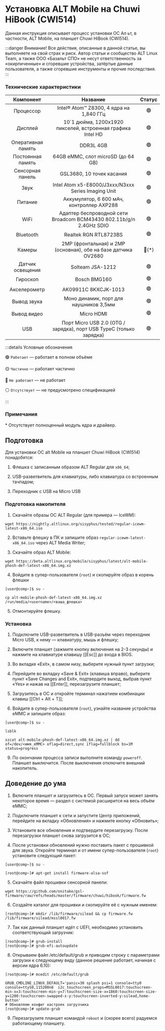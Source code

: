 # Установка ALT Mobile на Chuwi HiBook (CWI514)

Данная инструкция описывает процесс установки ОС Ал ьт, в частности, ALT Mobile, на планшет Chuwi HiBook (CWI514).

:::danger Внимание!
Все действия, описанные в данной статье, вы выполняете на свой страх и риск. Автор статьи и сообщество ALT Linux Team, а также ООО «Базальт СПО» не несут ответственность за «окирпиченные» и сгоревшие устройства, затёртые данные пользователя, а также сгоревшие инструменты и прочие последствия.
:::

### Технические характеристики

|     Компонент      |                              Название                               |      Статус      |
| :----------------: | :-----------------------------------------------------------------: | :--------------: |
|     Процессор      |                Intel® Atom™ Z8300, 4 ядра на 1,840 ГГц              |  :green_circle:  |
|      Дисплей       |      10`1 дюйма, 1200x1920 пикселей, встроенная графика Intel HD    |  :green_circle:  |
| Оперативная память |                              DDR3L 4GB                              |  :green_circle:  |
| Постоянная память  |                  64GB eMMC, слот microSD (до 64 GB)                 |  :green_circle:  |
|  Сенсорная панель  |                      GSL3680, 10 точек касания                      |  :green_circle:  |
|        Звук        |            Intel Atom x5-E8000/J3xxx/N3xxx Series Imaging Unit      |  :green_circle:  |
|      Питание       |                Аккумулятор, 6 600 мАч, контроллер AXP288            |  :green_circle:  |
|        WiFi        | Адаптер беспроводной сети Broadcom BCM43430 802.11b/g/n 2.4GHz SDIO |  :green_circle:  |
|     Bluetooth      |                        Realtek RGN RTL8723BS                        |  :green_circle:  |
|       Камеры       |   2MP (фронтальная) и 2MP (основная), обе на базе датчика OV2680    | :red_circle:(\*) |
|  Датчик освещения  |                          Solteam JSA-1212                           |  :green_circle:  |
|      Гироскоп      |                            Bosch BMG160                             |  :green_circle:  |
|    Акселерометр    |                        AK09911C 8KXCJK-1013                         |  :green_circle:  |
|    Вывод звука     |               Моно динамик, порт для наушников 3,5мм                |  :green_circle:  |
|    Вывод видео     |                              Micro HDMI                             |  :green_circle:  |
|        USB         | Порт Micro USB 2.0 (OTG / зарядка), порт USB TypeC (только зарядка) |  :green_circle:  |

:::details Условные обозначения

:green_circle: `Работает` — работает в полном объёме

:yellow_circle: `Частично` — работает частично

:red_circle: `Не работает` — не работает

:white_circle: `Отсутствует` — не предусмотрено спецификацией

:::

### Примечания

\* Отсутствует полноценный модуль ядра и драйвер.

## Подготовка

Для установки ОС alt Mobile на планшет Chuwi HiBook (CWI514) понадобятся:

1. Флешка с записанным образом ALT Regular для `x86_64`;

2. USB-разветвитель для клавиатуры, либо клавиатура со встроенным тачпадом;

3. Переходник с USB на Micro USB

### Подготовка накопителя

1. Скачайте образы ОС ALT Regular (для примера — IceWM):

```shell
wget https://nightly.altlinux.org/sisyphus/tested/regular-icewm-latest-x86_64.iso
```

2. Вставьте флешку в ПК и запишите образ `regular-icewm-latest-x86_64.iso` через ALT Media Writer;

3. Скачайте образ ALT Mobile:

```shell
wget https://beta.altlinux.org/mobile/sisyphus/latest/alt-mobile-phosh-def-latest-x86_64.img.xz
```
4. Войдите в супер-пользователя (`root`) и скопируйте образ в корень флешки

```shell
[user@comp~]$ su -

cp alt-mobile-phosh-def-latest-x86_64.img.xz /run/media/<username>/<ваша_флешка>

```


5. Отмонтируйте флешку.

### Установка

1. Подключите USB-разветвитель в USB-разъём через переходник Micro USB, к нему — клавиатуру, мышь и флешку;

2. Включите планшет (зажмите кнопку включения на 2-3 секунды) и нажмите на клавиатуре клавишу [[Esc]] до входа в BIOS.

3. Во вкладке «Exit», в самом низу, выберите нужный пункт загрузки;

4. Перейдите во вкладку «Save & Exit» (клавиша вправо), выберите пункт «Save Changes and Exit», подтвердите выход, выбрав пункт «Yes» и нажав на [[Enter]], перезагрузите планшет;

5. Загрузитесь в ОС и откройте терминал нажатием комбинации клавиш [[Ctrl + Alt + T]];

7. Войдите в супер-пользователя (`root`), узнайте название устройства eMMC и запишите образ:

```shell
[user@comp~]$ su -

lsblk

xzcat alt-mobile-phosh-def-latest-x86_64.img.xz | dd of=/dev/<имя_eMMC> oflag=direct,sync iflag=fullblock bs=1M status=progress
```

9. По окончании процесса записи выполните команду `poweroff`. Планшет выключится. После выключения отключите внешний накопитель.

## Доведение до ума

1. Включите планшет и загрузитесь в ОС. Первый запуск может занять некоторое время — раздел с системой расширится на весь объём eMMC;

2. Подключите планшет к сети и запустите Центр приложений, перейдите на вкладку «Обновления» и нажмите кнопку «Обновить»;

3. Установите все обновления и подтвердите перезагрузку. После перезагрузки планшет снова загрузится в ОС;

4. После установки обновлений нужно поставить пакет с прошивкой для звука. Откройте терминал и от имени супер-пользователя (`root`) установите следующий пакет:

```shell
[user@comp~]$ su -

[root@comp~]# apt-get install firmware-alsa-sof 
```

5. Скачайте файл прошивки сенсорной панели:

```shell
wget https://github.com/onitake/gsl-firmware/raw/refs/heads/master/firmware/chuwi/hibook/firmware.fw
```

6. Создайте каталог для прошивки и скопируйте её с нужным именем:

```shell
[root@comp~]# mkdir /lib/firmware/silead && cp firmware.fw /lib/firmware/silead/mssl0017.fw
```
7. Так как данный планшет идёт с UEFI, необходимо установить соответствующий загрузчик:

```shell
[root@comp~]# grub-install
[root@comp~]# grub-efi-autoupdate
```

8. Открываем файл /etc/default/grub и приводим строку с параметрами загрузки к следующему виду (данное решение работает, начиная с версии ядра 6.10):

```shell
[root@comp~]# mcedit /etc/default/grub

GRUB_CMDLINE_LINUX_DEFAULT='panic=30 splash psi=1 console=tty0 console=ttyS0,115200n8  i2c_touchscreen_props=MSSL0017:touchscreen-min-x=3:touchscreen-min-y=7:touchscreen-size-x=1860:touchscreen-size-y=1280:touchscreen-swapped-x-y:touchscreen-inverted-y:silead,home-button'
# Обновляем конфиг настроек загрузчика
[root@comp~]# update-grub
```

9. Перезагрузите планшет командой `reboot` и (скорее всего) радуемся работающему планшету.
